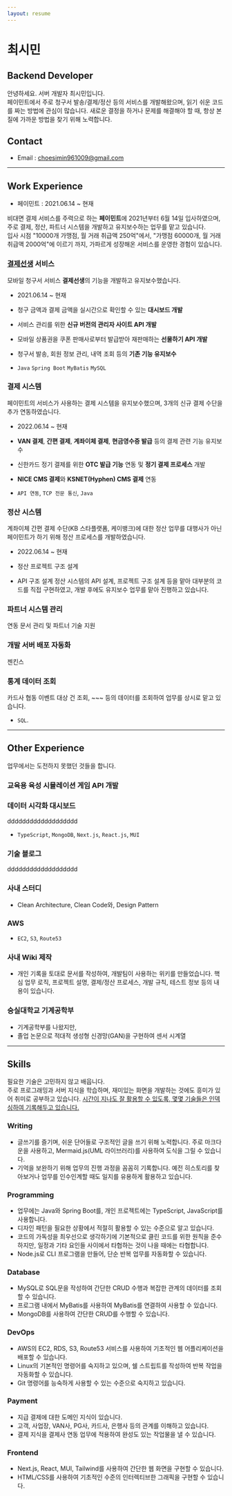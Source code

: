 ```yaml
---
layout: resume
---
```


<!-- https://hyunseob.github.io/resume/ -->

# 최시민

## Backend Developer

안녕하세요. 서버 개발자 최시민입니다.   
페이민트에서 주로 청구서 발송/결제/정산 등의 서비스를 개발해왔으며, 읽기 쉬운 코드를 짜는 방법에 관심이 많습니다.
새로운 결정을 하거나 문제를 해결해야 할 때, 항상 본질에 가까운 방법을 찾기 위해 노력합니다.


## Contact

- Email : <choesimin961009@gmail.com>


---


## Work Experience

- 페이민트 : 2021.06.14 ~ 현재

비대면 결제 서비스를 주력으로 하는 **페이민트**에 2021년부터 6월 14일 입사하였으며, 주로 결제, 정산, 파트너 시스템을 개발하고 유지보수하는 업무를 맡고 있습니다.    
입사 시점 "10000개 가맹점, 월 거래 취급액 250억"에서, "가맹점 60000개, 월 거래 취급액 2000억"에 이르기 까지, 가파르게 성장해온 서비스를 운영한 경험이 있습니다.   


### [결제선생](https://payssam.kr) 서비스

모바일 청구서 서비스 **결제선생**의 기능을 개발하고 유지보수했습니다.

- 2021.06.14 ~ 현재

- 청구 금액과 결제 금액을 실시간으로 확인할 수 있는 **대시보드 개발**
- 서비스 관리를 위한 **신규 버전의 관리자 사이트 API 개발**
- 모바일 상품권을 쿠폰 판매사로부터 발급받아 재판매하는 **선물하기 API 개발**
- 청구서 발송, 회원 정보 관리, 내역 조회 등의 **기존 기능 유지보수**

- `Java` `Spring Boot` `MyBatis` `MySQL`



### 결제 시스템

페이민트의 서비스가 사용하는 결제 시스템을 유지보수했으며, 3개의 신규 결제 수단을 추가 연동하였습니다.

- 2022.06.14 ~ 현재

- **VAN 결제**, **간편 결제**, **계좌이체 결제**, **현금영수증 발급** 등의 결제 관련 기능 유지보수
- 신한카드 정기 결제를 위한 **OTC 발급 기능** 연동 및 **정기 결제 프로세스** 개발
- **NICE CMS 결제**와 **KSNET(Hyphen) CMS 결제** 연동

- `API 연동`, `TCP 전문 통신`, `Java`


### 정산 시스템

계좌이체 간편 결제 수단(KB 스타플랫폼, 케이뱅크)에 대한 정산 업무를 대행사가 아닌 페이민트가 하기 위해 정산 프로세스를 개발하였습니다.

- 2022.06.14 ~ 현재

- 정산 프로젝트 구조 설계
- API 구조 설계
정산 시스템의 API 설계, 프로젝트 구조 설계 등을 맡아 대부분의 코드를 직접 구현하였고, 개발 후에도 유지보수 업무를 맡아 진행하고 있습니다.


### 파트너 시스템 관리

연동 문서 관리 및 파트너 기술 지원


### 개발 서버 배포 자동화

젠킨스


### 통계 데이터 조회

카드사 협동 이벤트 대상 건 조회, ~~~ 등의 데이터를 조회하여 업무를 상시로 맡고 있습니다.

- `SQL`.


---


## Other Experience

업무에서는 도전하지 못했던 것들을 합니다.


### 교육용 육성 시뮬레이션 게임 API 개발




### 데이터 시각화 대시보드

ddddddddddddddddddd

- `TypeScript`, `MongoDB`, `Next.js`, `React.js`, `MUI`


### 기술 블로그

ddddddddddddddddddd


### 사내 스터디

- Clean Architecture, Clean Code와, Design Pattern


### AWS

- `EC2`, `S3`, `Route53`


### 사내 Wiki 제작

- 개인 기록을 토대로 문서를 작성하여, 개발팀이 사용하는 위키를 만들었습니다. 핵심 업무 로직, 프로젝트 설명, 결제/정산 프로세스, 개발 규칙, 테스트 정보 등의 내용이 있습니다.


### 숭실대학교 기계공학부

- 기계공학부를 나왔지만, 
- 졸업 논문으로 적대적 생성형 신경망(GAN)을 구현하여 센서 시계열 




---



## Skills
  
필요한 기술은 고민하지 않고 배웁니다.   
주로 프로그래밍과 서버 지식을 학습하며, 재미있는 화면을 개발하는 것에도 흥미가 있어 취미로 공부하고 있습니다.
[시간이 지나도 잘 활용할 수 있도록, 몇몇 기술들은 인덱싱하여 기록해두고 있습니다.](/skills)
    

### Writing

- 글쓰기를 즐기며, 쉬운 단어들로 구조적인 글을 쓰기 위해 노력합니다. 주로 마크다운을 사용하고, Mermaid.js(UML 라이브러리)를 사용하여 도식을 그릴 수 있습니다.
- 기억을 보완하기 위해 업무의 진행 과정을 꼼꼼히 기록합니다. 예전 히스토리를 찾아보거나 업무를 인수인계할 때도 일지를 유용하게 활용하고 있습니다.


### Programming

- 업무에는 Java와 Spring Boot를, 개인 프로젝트에는 TypeScript, JavaScript를 사용합니다.
- 디자인 패턴을 필요한 상황에서 적절히 활용할 수 있는 수준으로 알고 있습니다.
- 코드의 가독성을 최우선으로 생각하기에 기본적으로 클린 코드를 위한 원칙을 준수하지만, 일정과 기타 요인들 사이에서 타협하는 것이 나을 때에는 타협합니다.
- Node.js로 CLI 프로그램을 만들어, 단순 반복 업무를 자동화할 수 있습니다.


### Database

- MySQL로 SQL문을 작성하여 간단한 CRUD 수행과 복잡한 관계의 데이터를 조회할 수 있습니다.
- 프로그램 내에서 MyBatis를 사용하여 MyBatis를 연결하여 사용할 수 있습니다.
- MongoDB를 사용하여 간단한 CRUD를 수행할 수 있습니다.


### DevOps

- AWS의 EC2, RDS, S3, Route53 서비스를 사용하여 기초적인 웹 어플리케이션을 배포할 수 있습니다.
- Linux의 기본적인 명령어를 숙지하고 있으며, 쉘 스트립트를 작성하여 반복 작업을 자동화할 수 있습니다.
- Git 명령어를 능숙하게 사용할 수 있는 수준으로 숙지하고 있습니다.


### Payment

- 지급 결제에 대한 도메인 지식이 있습니다.
- 고객, 사업장, VAN사, PG사, 카드사, 은행사 등의 관계를 이해하고 있습니다.
- 결제 지식을 결제사 연동 업무에 적용하여 완성도 있는 작업물을 낼 수 있습니다.


### Frontend

- Next.js, React, MUI, Tailwind를 사용하여 간단한 웹 화면을 구현할 수 있습니다.
- HTML/CSS를 사용하여 기초적인 수준의 인터렉티브한 그래픽을 구현할 수 있습니다.


<!-- <h2>To be...</h2>

클린 코드나 디자인 패턴과 달리, 알고리즘과 네트워크는 개발할 때는 잘 사용하지 않아 필요성을 느끼지 못하고 있었습니다.
하지만 대규모 시스템과 아키텍처 설계에 관심을 가지게 되었고, 공부를 시작해보니 두 분야에 대한 지식이 있어야 한다는 것을 알게 되었습니다.<br>
따라서 앞으로의 2년 동안의 학습 계획은 아래와 같습니다.

- 자료구조와 알고리즘
- 네트워크
- 대규모 시스템과 아키텍처 설계

차근차근 공부하며 꾸준히 성장하는 개발자가 되겠습니다.
-->
